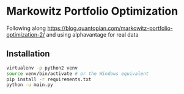 # Markowitz Portfolio Optimization

Following along https://blog.quantopian.com/markowitz-portfolio-optimization-2/ and using alphavantage for real data

## Installation

```bash
virtualenv -p python2 venv
source venv/bin/activate # or the Windows equivalent
pip install -r requirements.txt
python -u main.py
```

